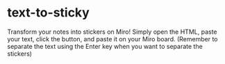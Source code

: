 # text-to-sticky
Transform your notes into stickers on Miro! Simply open the HTML, paste your text, click the button, and paste it on your Miro board. (Remember to separate the text using the Enter key when you want to separate the stickers)
